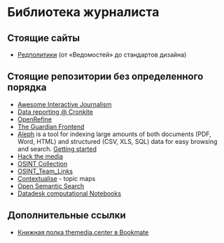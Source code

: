 # Библиотека журналиста

## Стоящие сайты

- [Редполитики](http://rdpk.ru/) (от «Ведомостей» до стандартов дизайна)

## Стоящие репозитории без определенного порядка

- [Awesome Interactive Journalism](https://github.com/wbkd/awesome-interactive-journalism)
- [Data reporting @ Cronkite](https://cronkitedata.github.io/cronkite-docs/)
- [OpenRefine](https://github.com/OpenRefine/OpenRefine)
- [The Guardian Frontend](https://github.com/guardian/frontend)
- [Aleph](https://github.com/alephdata/aleph) is a tool for indexing large amounts of both documents (PDF, Word, HTML) and structured (CSV, XLS, SQL) data for easy browsing and search. [Getting started](https://docs.alephdata.org/guide/getting-started)
- [Hack the media](https://github.com/nemild/hack-the-media)
- [OSINT Collection](https://github.com/Ph055a/OSINT_Collection)
- [OSINT_Team_Links](https://github.com/IVMachiavelli/OSINT_Team_Links)
- [Contextualise](https://github.com/brettkromkamp/contextualise) - topic maps
- [Open Semantic Search](https://github.com/opensemanticsearch/open-semantic-search)
- [Datadesk computational Notebooks](https://github.com/datadesk/notebooks)

## Дополнительные ссылки
- [Книжная полка themedia.center в Bookmate](https://ru.bookmate.com/bookshelves/wOXgbsWk)
